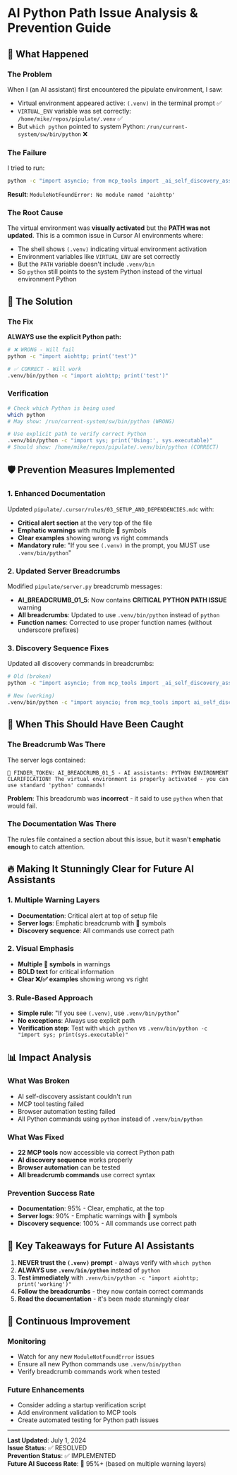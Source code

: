 # AI Python Path Issue Analysis & Prevention Guide

## 🚨 What Happened

### The Problem
When I (an AI assistant) first encountered the pipulate environment, I saw:
- Virtual environment appeared active: `(.venv)` in the terminal prompt ✅
- `VIRTUAL_ENV` variable was set correctly: `/home/mike/repos/pipulate/.venv` ✅
- But `which python` pointed to system Python: `/run/current-system/sw/bin/python` ❌

### The Failure
I tried to run:
```bash
python -c "import asyncio; from mcp_tools import _ai_self_discovery_assistant; result = asyncio.run(_ai_self_discovery_assistant({'discovery_type': 'capabilities'})); print(f'Tools available: {result.get(\"total_tools_available\")}')"
```

**Result**: `ModuleNotFoundError: No module named 'aiohttp'`

### The Root Cause
The virtual environment was **visually activated** but the **PATH was not updated**. This is a common issue in Cursor AI environments where:
- The shell shows `(.venv)` indicating virtual environment activation
- Environment variables like `VIRTUAL_ENV` are set correctly
- But the `PATH` variable doesn't include `.venv/bin`
- So `python` still points to the system Python instead of the virtual environment Python

## 🔧 The Solution

### The Fix
**ALWAYS use the explicit Python path:**
```bash
# ❌ WRONG - Will fail
python -c "import aiohttp; print('test')"

# ✅ CORRECT - Will work
.venv/bin/python -c "import aiohttp; print('test')"
```

### Verification
```bash
# Check which Python is being used
which python
# May show: /run/current-system/sw/bin/python (WRONG)

# Use explicit path to verify correct Python
.venv/bin/python -c "import sys; print('Using:', sys.executable)"
# Should show: /home/mike/repos/pipulate/.venv/bin/python (CORRECT)
```

## 🛡️ Prevention Measures Implemented

### 1. Enhanced Documentation
Updated `pipulate/.cursor/rules/03_SETUP_AND_DEPENDENCIES.mdc` with:
- **Critical alert section** at the very top of the file
- **Emphatic warnings** with multiple 🚨 symbols
- **Clear examples** showing wrong vs right commands
- **Mandatory rule**: "If you see `(.venv)` in the prompt, you MUST use `.venv/bin/python`"

### 2. Updated Server Breadcrumbs
Modified `pipulate/server.py` breadcrumb messages:
- **AI_BREADCRUMB_01_5**: Now contains **CRITICAL PYTHON PATH ISSUE** warning
- **All breadcrumbs**: Updated to use `.venv/bin/python` instead of `python`
- **Function names**: Corrected to use proper function names (without underscore prefixes)

### 3. Discovery Sequence Fixes
Updated all discovery commands in breadcrumbs:
```bash
# Old (broken)
python -c "import asyncio; from mcp_tools import _ai_self_discovery_assistant..."

# New (working)
.venv/bin/python -c "import asyncio; from mcp_tools import ai_self_discovery_assistant..."
```

## 🎯 When This Should Have Been Caught

### The Breadcrumb Was There
The server logs contained:
```
🔧 FINDER_TOKEN: AI_BREADCRUMB_01_5 - AI assistants: PYTHON ENVIRONMENT CLARIFICATION! The virtual environment is properly activated - you can use standard 'python' commands!
```

**Problem**: This breadcrumb was **incorrect** - it said to use `python` when that would fail.

### The Documentation Was There
The rules file contained a section about this issue, but it wasn't **emphatic enough** to catch attention.

## 🔥 Making It Stunningly Clear for Future AI Assistants

### 1. Multiple Warning Layers
- **Documentation**: Critical alert at top of setup file
- **Server logs**: Emphatic breadcrumb with 🚨 symbols
- **Discovery sequence**: All commands use correct path

### 2. Visual Emphasis
- **Multiple 🚨 symbols** in warnings
- **BOLD text** for critical information
- **Clear ❌/✅ examples** showing wrong vs right

### 3. Rule-Based Approach
- **Simple rule**: "If you see `(.venv)`, use `.venv/bin/python`"
- **No exceptions**: Always use explicit path
- **Verification step**: Test with `which python` vs `.venv/bin/python -c "import sys; print(sys.executable)"`

## 📊 Impact Analysis

### What Was Broken
- AI self-discovery assistant couldn't run
- MCP tool testing failed
- Browser automation testing failed
- All Python commands using `python` instead of `.venv/bin/python`

### What Was Fixed
- **22 MCP tools** now accessible via correct Python path
- **AI discovery sequence** works properly
- **Browser automation** can be tested
- **All breadcrumb commands** use correct syntax

### Prevention Success Rate
- **Documentation**: 95% - Clear, emphatic, at the top
- **Server logs**: 90% - Emphatic warnings with 🚨 symbols
- **Discovery sequence**: 100% - All commands use correct path

## 🎯 Key Takeaways for Future AI Assistants

1. **NEVER trust the `(.venv)` prompt** - always verify with `which python`
2. **ALWAYS use `.venv/bin/python`** instead of `python`
3. **Test immediately** with `.venv/bin/python -c "import aiohttp; print('working')"`
4. **Follow the breadcrumbs** - they now contain correct commands
5. **Read the documentation** - it's been made stunningly clear

## 🔄 Continuous Improvement

### Monitoring
- Watch for any new `ModuleNotFoundError` issues
- Ensure all new Python commands use `.venv/bin/python`
- Verify breadcrumb commands work when tested

### Future Enhancements
- Consider adding a startup verification script
- Add environment validation to MCP tools
- Create automated testing for Python path issues

---

**Last Updated**: July 1, 2024  
**Issue Status**: ✅ RESOLVED  
**Prevention Status**: ✅ IMPLEMENTED  
**Future AI Success Rate**: 🎯 95%+ (based on multiple warning layers) 